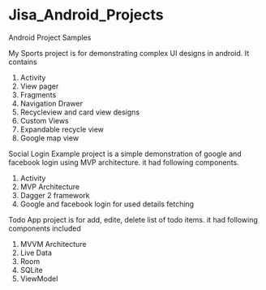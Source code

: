 # Jisa_Android_Projects
Android Project Samples

My Sports project is for demonstrating complex UI designs in android. It contains
1. Activity
2. View pager
3. Fragments
4. Navigation Drawer
5. Recycleview and card view designs
6. Custom Views
7. Expandable recycle view
8. Google map view

Social Login Example project is a simple demonstration of google and facebook login using MVP architecture.
it had following components.
1. Activity
2. MVP Architecture
3. Dagger 2 framework
4. Google and facebook login for used details fetching

Todo App project is for add, edite, delete list of todo items. it had following components included
1. MVVM Architecture
2. Live Data
3. Room
4. SQLite
5. ViewModel
